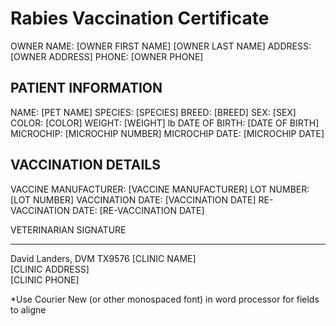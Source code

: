 # Rabies Vaccination Certificate

OWNER NAME:           [OWNER FIRST NAME] [OWNER LAST NAME]
ADDRESS:              [OWNER ADDRESS]
PHONE:                [OWNER PHONE]


PATIENT INFORMATION
------------------------------
NAME:                 [PET NAME]
SPECIES:              [SPECIES]
BREED:                [BREED]
SEX:                  [SEX]
COLOR:                [COLOR]
WEIGHT:               [WEIGHT] lb
DATE OF BIRTH:        [DATE OF BIRTH]
MICROCHIP:            [MICROCHIP NUMBER]
MICROCHIP DATE:       [MICROCHIP DATE]


VACCINATION DETAILS
------------------------------
VACCINE MANUFACTURER: [VACCINE MANUFACTURER]
LOT NUMBER:           [LOT NUMBER]
VACCINATION DATE:     [VACCINATION DATE]
RE-VACCINATION DATE:  [RE-VACCINATION DATE]


VETERINARIAN SIGNATURE

____________________________
David Landers, DVM   TX9576
[CLINIC NAME]  
[CLINIC ADDRESS]  
[CLINIC PHONE]

*Use Courier New (or other monospaced font) in word processor for fields to aligne
